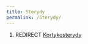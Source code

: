 ```yaml
---
title: Sterydy
permalink: /Sterydy/
---
```


1.  REDIRECT [Kortykosterydy](/atopedia/Kortykosterydy "wikilink")
